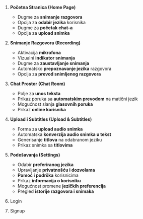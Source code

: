 1. **Početna Stranica (Home Page)**
   - Dugme za **snimanje razgovora**
   - Opcija za **odabir jezika** korisnika
   - Dugme za **početak chat-a**
   - Opcija za **upload snimka**

2. **Snimanje Razgovora (Recording)**
   - Aktivacija **mikrofona**
   - Vizualni **indikator snimanja**
   - Dugme za **zaustavljanje snimanja**
   - Automatsko **prepoznavanje jezika** razgovora
   - Opcija za **prevod snimljenog razgovora**

3. **Chat Prostor (Chat Room)**
   - Polje za **unos teksta**
   - Prikaz poruka sa **automatskim prevodom** na matični jezik
   - Mogućnost slanja **glasovnih poruka**
   - Prikaz **online korisnika**

4. **Upload i Subtitles (Upload & Subtitles)**
   - Forma za **upload audio snimka**
   - Automatska **konverzija audio snimka u tekst**
   - Generisanje **titlova** na odabranom jeziku
   - Prikaz snimka sa **titlovima**

5. **Podešavanja (Settings)**
   - Odabir **preferiranog jezika**
   - Upravljanje **privatnošću i dozvolama**
   - **Pomoć i podrška** korisnicima
   - Prikaz **informacija o korisniku**
   - Mogućnost promene **jezičkih preferencija**
   - Pregled **istorije razgovora i snimaka**
6. Login
7. Signup
